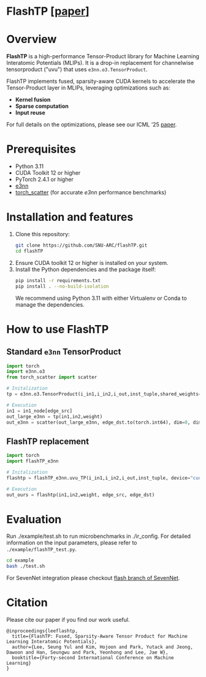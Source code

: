 # FlashTP [[paper](https://openreview.net/pdf?id=wiQe95BPaB)]

# Overview
**FlashTP** is a high-performance Tensor-Product library for Machine Learning Interatomic Potentials (MLIPs). 
It is a drop-in replacement for channelwise tensorproduct ("uvu") that uses `e3nn.o3.TensorProduct`.

FlashTP implements fused, sparsity-aware CUDA kernels to accelerate the Tensor-Product layer in MLIPs, leveraging optimizations such as:

- **Kernel fusion**  
- **Sparse computation**  
- **Input reuse**  

For full details on the optimizations, please see our ICML ’25 [paper](https://openreview.net/pdf?id=wiQe95BPaB).

# Prerequisites
- Python 3.11  
- CUDA Toolkit 12 or higher  
- PyTorch 2.4.1 or higher  
- [e3nn](https://github.com/e3nn/e3nn)  
- [torch_scatter](https://github.com/rusty1s/pytorch_scatter) (for accurate _e3nn_ performance benchmarks)

# Installation and features
1. Clone this repository:  
   ```bash
   git clone https://github.com/SNU-ARC/flashTP.git
   cd flashTP
   ```
2. Ensure CUDA toolkit 12 or higher is installed on your system.
3. Install the Python dependencies and the package itself: 
   ```bash
   pip install -r requirements.txt
   pip install . --no-build-isolation
   ```
   We recommend using Python 3.11 with either Virtualenv or Conda to manage the dependencies.

# How to use FlashTP
## Standard `e3nn` TensorProduct 
```python
import torch
import e3nn.o3
from torch_scatter import scatter

# Initalization
tp = e3nn.o3.TensorProduct(i_in1,i_in2,i_out,inst_tuple,shared_weights=False, internal_weights=False)

# Execution
in1 = in1_node[edge_src]
out_large_e3nn = tp(in1,in2,weight)
out_e3nn = scatter(out_large_e3nn, edge_dst.to(torch.int64), dim=0, dim_size=total_node, reduce="sum")
```

## FlashTP replacement
```python
import torch
import flashTP_e3nn

# Initalization
flashtp = flashTP_e3nn.uvu_TP(i_in1,i_in2,i_out,inst_tuple, device="cuda", dtype=used_dtype)

# Execution
out_ours = flashtp(in1,in2,weight, edge_src, edge_dst)
```

# Evaluation
Run ./example/test.sh to run microbenchmarks in ./ir_config.
For detailed information on the input parameters, please refer to `./example/flashTP_test.py`.
```bash
cd example
bash ./test.sh
```
For SevenNet integration please checkout [flash branch of SevenNet](https://github.com/MDIL-SNU/SevenNet/tree/flash).

# Citation
Please cite our paper if you find our work useful.
```
@inproceedings{leeflashtp,
  title={FlashTP: Fused, Sparsity-Aware Tensor Product for Machine Learning Interatomic Potentials},
  author={Lee, Seung Yul and Kim, Hojoon and Park, Yutack and Jeong, Dawoon and Han, Seungwu and Park, Yeonhong and Lee, Jae W},
  booktitle={Forty-second International Conference on Machine Learning}
}
```
